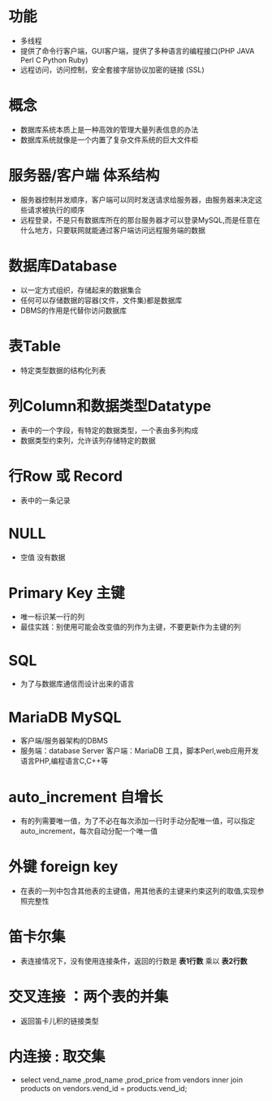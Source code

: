 # 功能
- 多线程
- 提供了命令行客户端，GUI客户端，提供了多种语言的编程接口(PHP JAVA Perl C Python Ruby)
- 远程访问，访问控制，安全套接字层协议加密的链接 (SSL)

# 概念
- 数据库系统本质上是一种高效的管理大量列表信息的办法
- 数据库系统就像是一个内置了复杂文件系统的巨大文件柜

# 服务器/客户端 体系结构
- 服务器控制并发顺序，客户端可以同时发送请求给服务器，由服务器来决定这些请求被执行的顺序
- 远程登录，不是只有数据库所在的那台服务器才可以登录MySQL,而是任意在什么地方，只要联网就能通过客户端访问远程服务端的数据

# 数据库Database
* 以一定方式组织，存储起来的数据集合
* 任何可以存储数据的容器(文件，文件集)都是数据库
* DBMS的作用是代替你访问数据库

# 表Table
* 特定类型数据的结构化列表

# 列Column和数据类型Datatype
* 表中的一个字段，有特定的数据类型，一个表由多列构成
* 数据类型约束列，允许该列存储特定的数据

# 行Row 或 Record
* 表中的一条记录

# NULL
* 空值 没有数据

# Primary Key 主键
* 唯一标识某一行的列
* 最佳实践：别使用可能会改变值的列作为主键，不要更新作为主键的列

# SQL
* 为了与数据库通信而设计出来的语言

# MariaDB MySQL
* 客户端/服务器架构的DBMS
* 服务端：database Server  客户端：MariaDB 工具，脚本Perl,web应用开发语言PHP,编程语言C,C++等

# auto_increment 自增长
* 有的列需要唯一值，为了不必在每次添加一行时手动分配唯一值，可以指定auto_increment，每次自动分配一个唯一值

# 外键 foreign key
* 在表的一列中包含其他表的主键值，用其他表的主键来约束这列的取值,实现参照完整性

# 笛卡尔集
* 表连接情况下，没有使用连接条件，返回的行数是 **表1行数** 乘以 **表2行数**

# 交叉连接 ：两个表的并集
* 返回笛卡儿积的链接类型

# 内连接 : 取交集
* select vend_name ,prod_name ,prod_price from vendors inner join products on vendors.vend_id = products.vend_id;
